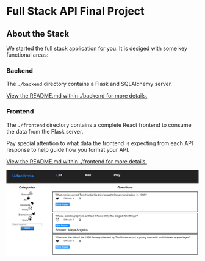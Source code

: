 # Full Stack API Final Project

## About the Stack

We started the full stack application for you. It is desiged with some key functional areas:

### Backend

The `./backend` directory contains a Flask and SQLAlchemy server.

[View the README.md within ./backend for more details.](./backend/README.md)

### Frontend

The `./frontend` directory contains a complete React frontend to consume the data from the Flask server.

Pay special attention to what data the frontend is expecting from each API response to help guide how you format your API.

[View the README.md within ./frontend for more details.](./frontend/README.md)

![Alt text](homepage.PNG?raw=true "Trivia Home Page")



